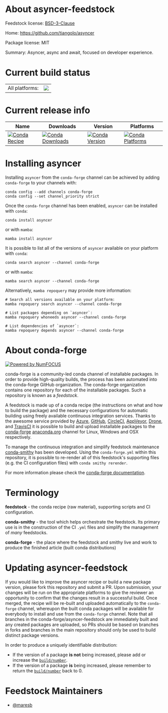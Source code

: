 About asyncer-feedstock
=======================

Feedstock license: [BSD-3-Clause](https://github.com/conda-forge/asyncer-feedstock/blob/main/LICENSE.txt)

Home: https://github.com/tiangolo/asyncer

Package license: MIT

Summary: Asyncer, async and await, focused on developer experience.

Current build status
====================


<table><tr><td>All platforms:</td>
    <td>
      <a href="https://dev.azure.com/conda-forge/feedstock-builds/_build/latest?definitionId=14982&branchName=main">
        <img src="https://dev.azure.com/conda-forge/feedstock-builds/_apis/build/status/asyncer-feedstock?branchName=main">
      </a>
    </td>
  </tr>
</table>

Current release info
====================

| Name | Downloads | Version | Platforms |
| --- | --- | --- | --- |
| [![Conda Recipe](https://img.shields.io/badge/recipe-asyncer-green.svg)](https://anaconda.org/conda-forge/asyncer) | [![Conda Downloads](https://img.shields.io/conda/dn/conda-forge/asyncer.svg)](https://anaconda.org/conda-forge/asyncer) | [![Conda Version](https://img.shields.io/conda/vn/conda-forge/asyncer.svg)](https://anaconda.org/conda-forge/asyncer) | [![Conda Platforms](https://img.shields.io/conda/pn/conda-forge/asyncer.svg)](https://anaconda.org/conda-forge/asyncer) |

Installing asyncer
==================

Installing `asyncer` from the `conda-forge` channel can be achieved by adding `conda-forge` to your channels with:

```
conda config --add channels conda-forge
conda config --set channel_priority strict
```

Once the `conda-forge` channel has been enabled, `asyncer` can be installed with `conda`:

```
conda install asyncer
```

or with `mamba`:

```
mamba install asyncer
```

It is possible to list all of the versions of `asyncer` available on your platform with `conda`:

```
conda search asyncer --channel conda-forge
```

or with `mamba`:

```
mamba search asyncer --channel conda-forge
```

Alternatively, `mamba repoquery` may provide more information:

```
# Search all versions available on your platform:
mamba repoquery search asyncer --channel conda-forge

# List packages depending on `asyncer`:
mamba repoquery whoneeds asyncer --channel conda-forge

# List dependencies of `asyncer`:
mamba repoquery depends asyncer --channel conda-forge
```


About conda-forge
=================

[![Powered by
NumFOCUS](https://img.shields.io/badge/powered%20by-NumFOCUS-orange.svg?style=flat&colorA=E1523D&colorB=007D8A)](https://numfocus.org)

conda-forge is a community-led conda channel of installable packages.
In order to provide high-quality builds, the process has been automated into the
conda-forge GitHub organization. The conda-forge organization contains one repository
for each of the installable packages. Such a repository is known as a *feedstock*.

A feedstock is made up of a conda recipe (the instructions on what and how to build
the package) and the necessary configurations for automatic building using freely
available continuous integration services. Thanks to the awesome service provided by
[Azure](https://azure.microsoft.com/en-us/services/devops/), [GitHub](https://github.com/),
[CircleCI](https://circleci.com/), [AppVeyor](https://www.appveyor.com/),
[Drone](https://cloud.drone.io/welcome), and [TravisCI](https://travis-ci.com/)
it is possible to build and upload installable packages to the
[conda-forge](https://anaconda.org/conda-forge) [anaconda.org](https://anaconda.org/)
channel for Linux, Windows and OSX respectively.

To manage the continuous integration and simplify feedstock maintenance
[conda-smithy](https://github.com/conda-forge/conda-smithy) has been developed.
Using the ``conda-forge.yml`` within this repository, it is possible to re-render all of
this feedstock's supporting files (e.g. the CI configuration files) with ``conda smithy rerender``.

For more information please check the [conda-forge documentation](https://conda-forge.org/docs/).

Terminology
===========

**feedstock** - the conda recipe (raw material), supporting scripts and CI configuration.

**conda-smithy** - the tool which helps orchestrate the feedstock.
                   Its primary use is in the construction of the CI ``.yml`` files
                   and simplify the management of *many* feedstocks.

**conda-forge** - the place where the feedstock and smithy live and work to
                  produce the finished article (built conda distributions)


Updating asyncer-feedstock
==========================

If you would like to improve the asyncer recipe or build a new
package version, please fork this repository and submit a PR. Upon submission,
your changes will be run on the appropriate platforms to give the reviewer an
opportunity to confirm that the changes result in a successful build. Once
merged, the recipe will be re-built and uploaded automatically to the
`conda-forge` channel, whereupon the built conda packages will be available for
everybody to install and use from the `conda-forge` channel.
Note that all branches in the conda-forge/asyncer-feedstock are
immediately built and any created packages are uploaded, so PRs should be based
on branches in forks and branches in the main repository should only be used to
build distinct package versions.

In order to produce a uniquely identifiable distribution:
 * If the version of a package **is not** being increased, please add or increase
   the [``build/number``](https://docs.conda.io/projects/conda-build/en/latest/resources/define-metadata.html#build-number-and-string).
 * If the version of a package **is** being increased, please remember to return
   the [``build/number``](https://docs.conda.io/projects/conda-build/en/latest/resources/define-metadata.html#build-number-and-string)
   back to 0.

Feedstock Maintainers
=====================

* [@maresb](https://github.com/maresb/)

